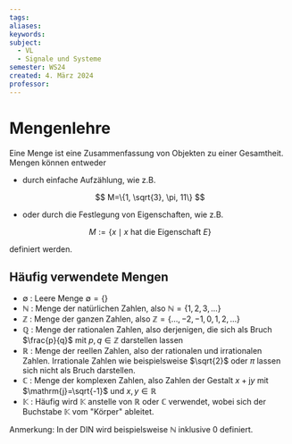 ```yaml
---
tags: 
aliases: 
keywords: 
subject:
  - VL
  - Signale und Systeme
semester: WS24
created: 4. März 2024
professor:
---
```

 

# Mengenlehre

Eine Menge ist eine Zusammenfassung von Objekten zu einer Gesamtheit.
Mengen können entweder

- durch einfache Aufzählung, wie z.B.

$$
M=\{1, \sqrt{3}, \pi, 11\}
$$

- oder durch die Festlegung von Eigenschaften, wie z.B.

$$
M:=\{x \mid x \text { hat die Eigenschaft } E\}
$$

definiert werden.

## Häufig verwendete Mengen

- $\emptyset$ : Leere Menge $\emptyset=\{ \}$
- $\mathbb{N}$ : Menge der natürlichen Zahlen, also $\mathbb{N}=\{1,2,3, \ldots\}$
- $\mathbb{Z}$ : Menge der ganzen Zahlen, also $\mathbb{Z}=\{\ldots,-2,-1,0,1,2, \ldots\}$
- $\mathbb{Q}$ : Menge der rationalen Zahlen, also derjenigen, die sich als Bruch $\frac{p}{q}$ mit $p, q \in \mathbb{Z}$ darstellen lassen
- $\mathbb{R}$ : Menge der reellen Zahlen, also der rationalen und irrationalen Zahlen. Irrationale Zahlen wie beispielsweise $\sqrt{2}$ oder $\pi$ lassen sich nicht als Bruch darstellen.
- $\mathbb{C}$ : Menge der komplexen Zahlen, also Zahlen der Gestalt $x+\mathrm{j} y$ mit $\mathrm{j}=\sqrt{-1}$ und $x, y \in \mathbb{R}$
- $\mathbb{K}$ : Häufig wird $\mathbb{K}$ anstelle von $\mathbb{R}$ oder $\mathbb{C}$ verwendet, wobei sich der Buchstabe $\mathbb{K}$ vom "Körper" ableitet.

Anmerkung: In der DIN wird beispielsweise $\mathbb{N}$ inklusive 0 definiert.